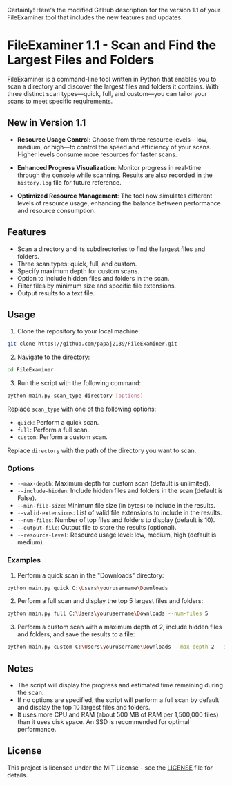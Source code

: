 

Certainly! Here's the modified GitHub description for the version 1.1 of your FileExaminer tool that includes the new features and updates:

# FileExaminer 1.1 - Scan and Find the Largest Files and Folders

FileExaminer is a command-line tool written in Python that enables you to scan a directory and discover the largest files and folders it contains. With three distinct scan types—quick, full, and custom—you can tailor your scans to meet specific requirements.

## New in Version 1.1

- **Resource Usage Control**: Choose from three resource levels—low, medium, or high—to control the speed and efficiency of your scans. Higher levels consume more resources for faster scans.

- **Enhanced Progress Visualization**: Monitor progress in real-time through the console while scanning. Results are also recorded in the `history.log` file for future reference.

- **Optimized Resource Management**: The tool now simulates different levels of resource usage, enhancing the balance between performance and resource consumption.

## Features

- Scan a directory and its subdirectories to find the largest files and folders.
- Three scan types: quick, full, and custom.
- Specify maximum depth for custom scans.
- Option to include hidden files and folders in the scan.
- Filter files by minimum size and specific file extensions.
- Output results to a text file.

## Usage

1. Clone the repository to your local machine:

```bash
git clone https://github.com/papaj2139/FileExaminer.git
```

2. Navigate to the directory:

```bash
cd FileExaminer
```

3. Run the script with the following command:

```bash
python main.py scan_type directory [options]
```

Replace `scan_type` with one of the following options:
- `quick`: Perform a quick scan.
- `full`: Perform a full scan.
- `custom`: Perform a custom scan.

Replace `directory` with the path of the directory you want to scan.

### Options

- `--max-depth`: Maximum depth for custom scan (default is unlimited).
- `--include-hidden`: Include hidden files and folders in the scan (default is False).
- `--min-file-size`: Minimum file size (in bytes) to include in the results.
- `--valid-extensions`: List of valid file extensions to include in the results.
- `--num-files`: Number of top files and folders to display (default is 10).
- `--output-file`: Output file to store the results (optional).
- `--resource-level`: Resource usage level: low, medium, high (default is medium).

### Examples

1. Perform a quick scan in the "Downloads" directory:
```bash
python main.py quick C:\Users\yourusername\Downloads
```

2. Perform a full scan and display the top 5 largest files and folders:
```bash
python main.py full C:\Users\yourusername\Downloads --num-files 5
```

3. Perform a custom scan with a maximum depth of 2, include hidden files and folders, and save the results to a file:
```bash
python main.py custom C:\Users\yourusername\Downloads --max-depth 2 --include-hidden --output-file scan_results.txt
```

## Notes

- The script will display the progress and estimated time remaining during the scan.
- If no options are specified, the script will perform a full scan by default and display the top 10 largest files and folders.
- It uses more CPU and RAM (about 500 MB of RAM per 1,500,000 files) than it uses disk space. An SSD is recommended for optimal performance.

## License

This project is licensed under the MIT License - see the [LICENSE](LICENSE) file for details.
```





